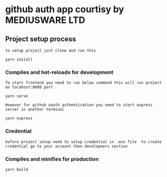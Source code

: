 # github auth app courtisy by MEDIUSWARE LTD


## Project setup process
`to setup project just clone and run this `
```
yarn install
```

### Compiles and hot-reloads for development
`To start frontend you need to run below command this will run project on locahost:8080 port  `
```
yarn serve
```
`However for github oauth authentication you need to start express server in another terminal`

```
yarn express
```
###  Credential
`before project setup need to setup credential in .env file 
to create credential go to your account then developeers section `

### Compiles and minifies for production
```
yarn build
```


